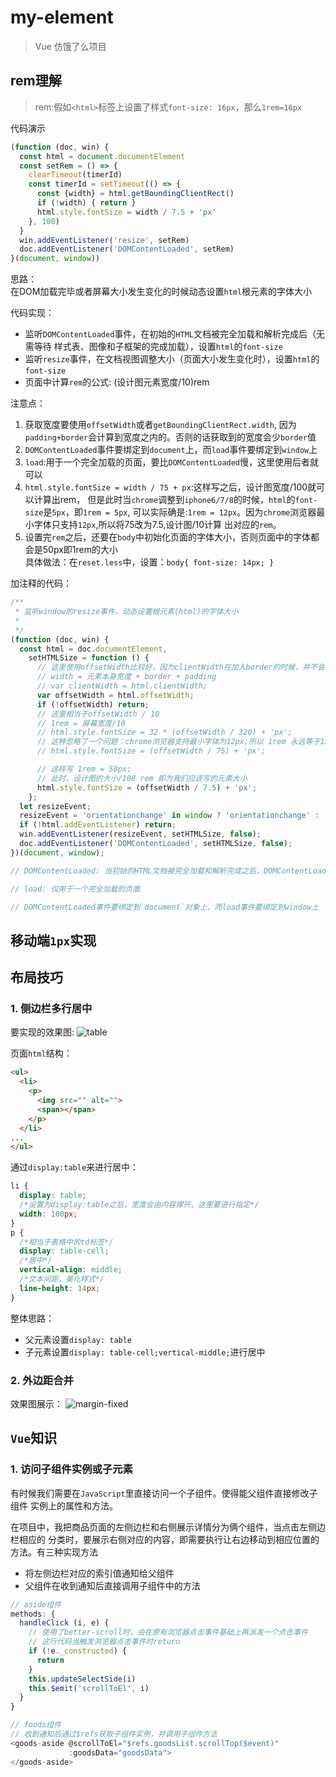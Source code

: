 # my-element

> Vue 仿饿了么项目

## rem理解
> rem:假如`<html>`标签上设置了样式`font-size: 16px`，那么`1rem=16px`

代码演示  
```js
(function (doc, win) {
  const html = document.documentElement
  const setRem = () => {
    clearTimeout(timerId)
    const timerId = setTimeout(() => {
      const {width} = html.getBoundingClientRect()
      if (!width) { return }
      html.style.fontSize = width / 7.5 + 'px'
    }, 100)
  }
  win.addEventListener('resize', setRem)
  doc.addEventListener('DOMContentLoaded', setRem)
}(document, window))
```
思路：  
在DOM加载完毕或者屏幕大小发生变化的时候动态设置`html`根元素的字体大小

代码实现：
* 监听`DOMContentLoaded`事件，在初始的`HTML`文档被完全加载和解析完成后（无需等待
样式表、图像和子框架的完成加载），设置`html`的`font-size`
* 监听`resize`事件，在文档视图调整大小（页面大小发生变化时），设置`html`的`font-size`
* 页面中计算`rem`的公式: (设计图元素宽度/10)rem

注意点：
1. 获取宽度要使用`offsetWidth`或者`getBoundingClientRect.width`,
因为`padding+border`会计算到宽度之内的。否则的话获取到的宽度会少`border`值
2. `DOMContentLoaded`事件要绑定到`document`上，而`load`事件要绑定到`window`上
3. `load`:用于一个完全加载的页面，要比`DOMContentLoaded`慢，这里使用后者就可以
4. `html.style.fontSize = width / 75 + px`:这样写之后，设计图宽度/100就可以计算出rem，
但是此时当`chrome`调整到`iphone6/7/8`的时候，`html`的`font-size`是`5px`，即`1rem = 5px`,
可以实际确是:`1rem = 12px`。因为`chrome`浏览器最小字体只支持`12px`,所以将75改为7.5,设计图/10计算
出对应的`rem`。
5. 设置完`rem`之后，还要在`body`中初始化页面的字体大小，否则页面中的字体都会是50px即1rem的大小  
   具体做法：在`reset.less`中，设置：`body{ font-size: 14px; }`

加注释的代码：
```js
/**
 * 监听window的resize事件，动态设置根元素(html)的字体大小
 * 
 */
(function (doc, win) {
  const html = doc.documentElement,
    setHTMLSize = function () {
      // 这里使用offsetWidth比较好，因为clientWidth在加入border的时候，并不会算入在内
      // width = 元素本身宽度 + border + padding
      // var clientWidth = html.clientWidth;
      var offsetWidth = html.offsetWidth;
      if (!offsetWidth) return;
      // 这里相当于offsetWidth / 10
      // 1rem = 屏幕宽度/10
      // html.style.fontSize = 32 * (offsetWidth / 320) + 'px';
      // 这种忽略了一个问题：chrome浏览器支持最小字体为12px;所以 1rem 永远等于12px，并不是 5px
      // html.style.fontSize = (offsetWidth / 75) + 'px';

      // 这样写 1rem = 50px;
      // 此时，设计图的大小/100 rem 即为我们应该写的元素大小
      html.style.fontSize = (offsetWidth / 7.5) + 'px';
    };
  let resizeEvent;
  resizeEvent = 'orientationchange' in window ? 'orientationchange' : 'resize';
  if (!html.addEventListener) return;
  win.addEventListener(resizeEvent, setHTMLSize, false);
  doc.addEventListener('DOMContentLoaded', setHTMLSize, false);
})(document, window);

// DOMContentLoaded: 当初始的HTML文档被完全加载和解析完成之后，DOMContentLoaded事件被触发，而无需等待样式表、子框架的完成加载。

// load: 仅用于一个完全加载的页面

// DOMContentLoaded事件要绑定到`document`对象上，而load事件要绑定到window上
```
## 移动端`1px`实现


## 布局技巧

### 1. 侧边栏多行居中
要实现的效果图:
![table](./screenshot/table.png)

页面`html`结构：
```html
<ul>
  <li>
    <p>
      <img src="" alt="">
      <span></span> 
    </p>
  </li>
...
</ul>
```
通过`display:table`来进行居中：
```css
li {
  display: table;
  /*设置为display:table之后，宽度会由内容撑开，这里要进行指定*/
  width: 100px;
}
p {
  /*相当于表格中的td标签*/
  display: table-cell;
  /*居中*/
  vertical-align: middle;
  /*文本间距，美化样式*/
  line-height: 14px;
}
```

整体思路： 
* 父元素设置`display: table`
* 子元素设置`display: table-cell;vertical-middle;`进行居中

### 2. 外边距合并
效果图展示： 
![margin-fixed](./screenshot/margin-fixed.jpg)

## `Vue`知识
### 1. 访问子组件实例或子元素
有时候我们需要在`JavaScript`里直接访问一个子组件。使得能父组件直接修改子组件
实例上的属性和方法。  

在项目中，我把商品页面的左侧边栏和右侧展示详情分为俩个组件，当点击左侧边栏相应的
分类时，要展示右侧对应的内容，即需要执行让右边移动到相应位置的方法。有三种实现方法
* 将左侧边栏对应的索引值通知给父组件
* 父组件在收到通知后直接调用子组件中的方法
```js
// aside组件
methods: {
  handleClick (i, e) {
    // 使用了better-scroll时，会在原有浏览器点击事件基础上再派发一个点击事件
    // 这行代码当触发浏览器点击事件时return
    if (!e._constructed) {
      return
    }
    this.updateSelectSide(i)
    this.$emit('scrollToEl', i)
  }
}

// foods组件
// 收到通知后通过$refs获取子组件实例，并调用子组件方法
<goods-aside @scrollToEl="$refs.goodsList.scrollTop($event)"
             :goodsData="goodsData">
</goods-aside>
```
